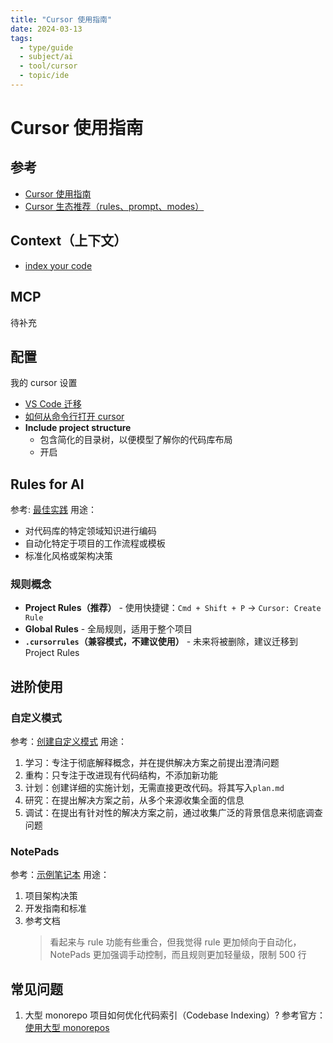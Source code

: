 ```yaml
---
title: "Cursor 使用指南"
date: 2024-03-13
tags:
  - type/guide
  - subject/ai
  - tool/cursor
  - topic/ide
---
```


# Cursor 使用指南

## 参考

- [Cursor 使用指南](https://docs.cursor.com/welcome)
- [Cursor 生态推荐（rules、prompt、modes）](https://playbooks.com/rules)

## Context（上下文）

- [index your code](https://docs.cursor.com/context/codebase-indexing)

## MCP

待补充

## 配置

我的 cursor 设置

- [VS Code 迁移](https://docs.cursor.com/guides/migration/vscode)
- [如何从命令行打开 cursor](https://docs.cursor.com/troubleshooting/common-issues#how-do-i-open-cursor-from-the-command-line)
- **Include project structure**
  - 包含简化的目录树，以便模型了解你的代码库布局
  - 开启

## Rules for AI

参考: [最佳实践](https://docs.cursor.com/context/rules#best-practices)
用途：

- 对代码库的特定领域知识进行编码
- 自动化特定于项目的工作流程或模板
- 标准化风格或架构决策

### 规则概念

- **Project Rules（推荐）** - 使用快捷键：`Cmd + Shift + P` -> `Cursor: Create Rule`
- **Global Rules** - 全局规则，适用于整个项目
- **`.cursorrules`（兼容模式，不建议使用）** - 未来将被删除，建议迁移到 Project Rules

## 进阶使用

### 自定义模式

参考：[创建自定义模式](https://docs.cursor.com/chat/custom-modes#creating-a-custom-mode)
用途：

1. 学习：专注于彻底解释概念，并在提供解决方案之前提出澄清问题
2. 重构：只专注于改进现有代码结构，不添加新功能
3. 计划：创建详细的实施计划，无需直接更改代码。将其写入`plan.md`
4. 研究：在提出解决方案之前，从多个来源收集全面的信息
5. 调试：在提出有针对性的解决方案之前，通过收集广泛的背景信息来彻底调查问题

### NotePads

参考：[示例笔记本](https://docs.cursor.com/beta/notepads#example-notepad)
用途：

1. 项目架构决策
2. 开发指南和标准
3. 参考文档
   > 看起来与 rule 功能有些重合，但我觉得 rule 更加倾向于自动化，NotePads 更加强调手动控制，而且规则更加轻量级，限制 500 行

## 常见问题

1. 大型 monorepo 项目如何优化代码索引（Codebase Indexing）?
   参考官方：[使用大型 monorepos](https://docs.cursor.com/context/codebase-indexing#working-with-large-monorepos) 
